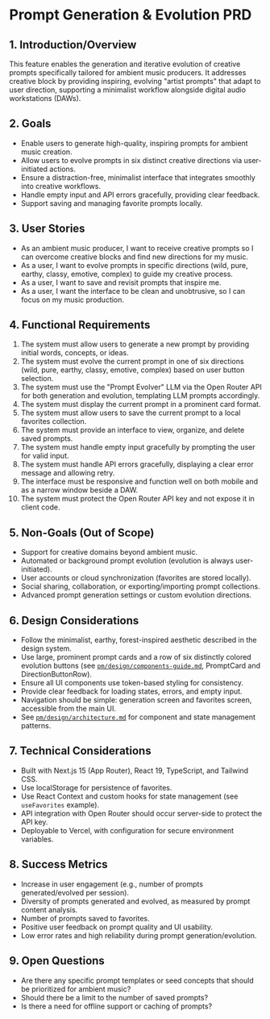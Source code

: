 # Prompt Generation & Evolution PRD

## 1. Introduction/Overview
This feature enables the generation and iterative evolution of creative prompts specifically tailored for ambient music producers. It addresses creative block by providing inspiring, evolving "artist prompts" that adapt to user direction, supporting a minimalist workflow alongside digital audio workstations (DAWs).

## 2. Goals
- Enable users to generate high-quality, inspiring prompts for ambient music creation.
- Allow users to evolve prompts in six distinct creative directions via user-initiated actions.
- Ensure a distraction-free, minimalist interface that integrates smoothly into creative workflows.
- Handle empty input and API errors gracefully, providing clear feedback.
- Support saving and managing favorite prompts locally.

## 3. User Stories
- As an ambient music producer, I want to receive creative prompts so I can overcome creative blocks and find new directions for my music.
- As a user, I want to evolve prompts in specific directions (wild, pure, earthy, classy, emotive, complex) to guide my creative process.
- As a user, I want to save and revisit prompts that inspire me.
- As a user, I want the interface to be clean and unobtrusive, so I can focus on my music production.

## 4. Functional Requirements
1. The system must allow users to generate a new prompt by providing initial words, concepts, or ideas.
2. The system must evolve the current prompt in one of six directions (wild, pure, earthy, classy, emotive, complex) based on user button selection.
3. The system must use the "Prompt Evolver" LLM via the Open Router API for both generation and evolution, templating LLM prompts accordingly.
4. The system must display the current prompt in a prominent card format.
5. The system must allow users to save the current prompt to a local favorites collection.
6. The system must provide an interface to view, organize, and delete saved prompts.
7. The system must handle empty input gracefully by prompting the user for valid input.
8. The system must handle API errors gracefully, displaying a clear error message and allowing retry.
9. The interface must be responsive and function well on both mobile and as a narrow window beside a DAW.
10. The system must protect the Open Router API key and not expose it in client code.

## 5. Non-Goals (Out of Scope)
- Support for creative domains beyond ambient music.
- Automated or background prompt evolution (evolution is always user-initiated).
- User accounts or cloud synchronization (favorites are stored locally).
- Social sharing, collaboration, or exporting/importing prompt collections.
- Advanced prompt generation settings or custom evolution directions.

## 6. Design Considerations
- Follow the minimalist, earthy, forest-inspired aesthetic described in the design system.
- Use large, prominent prompt cards and a row of six distinctly colored evolution buttons (see [`pm/design/components-guide.md`](pm/design/components-guide.md:1), PromptCard and DirectionButtonRow).
- Ensure all UI components use token-based styling for consistency.
- Provide clear feedback for loading states, errors, and empty input.
- Navigation should be simple: generation screen and favorites screen, accessible from the main UI.
- See [`pm/design/architecture.md`](pm/design/architecture.md:1) for component and state management patterns.

## 7. Technical Considerations
- Built with Next.js 15 (App Router), React 19, TypeScript, and Tailwind CSS.
- Use localStorage for persistence of favorites.
- Use React Context and custom hooks for state management (see `useFavorites` example).
- API integration with Open Router should occur server-side to protect the API key.
- Deployable to Vercel, with configuration for secure environment variables.

## 8. Success Metrics
- Increase in user engagement (e.g., number of prompts generated/evolved per session).
- Diversity of prompts generated and evolved, as measured by prompt content analysis.
- Number of prompts saved to favorites.
- Positive user feedback on prompt quality and UI usability.
- Low error rates and high reliability during prompt generation/evolution.

## 9. Open Questions
- Are there any specific prompt templates or seed concepts that should be prioritized for ambient music?
- Should there be a limit to the number of saved prompts?
- Is there a need for offline support or caching of prompts?